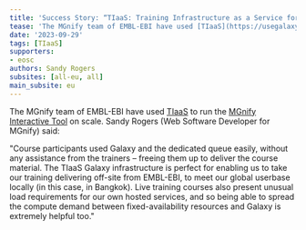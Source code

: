 ```yaml
---
title: 'Success Story: “TIaaS: Training Infrastructure as a Service for an MGnify training”'
tease: 'The MGnify team of EMBL-EBI have used [TIaaS](https://usegalaxy.eu/tiaas/) to run the [MGnify Interactive Tool](https://usegalaxy.eu/?tool_id=interactive_tool_mgnify_notebook) on scale'
date: '2023-09-29'
tags: [TIaaS]
supporters:
- eosc
authors: Sandy Rogers
subsites: [all-eu, all]
main_subsite: eu
---
```


The MGnify team of EMBL-EBI have used [TIaaS](https://usegalaxy.eu/tiaas/) to run the [MGnify Interactive Tool](https://usegalaxy.eu/?tool_id=interactive_tool_mgnify_notebook) on scale.
Sandy Rogers (Web Software Developer for MGnify) said:

"Course participants used Galaxy and the dedicated queue easily, without any assistance from the trainers – freeing them up to deliver the course material. The TIaaS Galaxy infrastructure is perfect for enabling us to take our training delivering off-site from EMBL-EBI, to meet our global userbase locally (in this case, in Bangkok). Live training courses also present unusual load requirements for our own hosted services, and so being able to spread the compute demand between fixed-availability resources and Galaxy is extremely helpful too."
